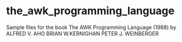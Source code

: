 # the_awk_programming_language
Sample files for the book The AWK Programming Language (1988) by
ALFRED V. AHO
BRIAN W.KERNIGHAN
PETER J. WEINBERGER


                  
                   
